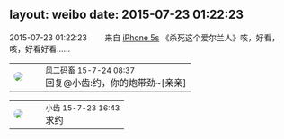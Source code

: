 layout: weibo
date: 2015-07-23 01:22:23
---
<meta name="referrer" content="no-referrer" />

2015-07-23 01:22:23  &nbsp;&nbsp;&nbsp;&nbsp;&nbsp;&nbsp; 来自 <a href="sinaweibo://customweibosource" rel="nofollow">iPhone 5s</a>
《杀死这个爱尔兰人》咳，好看，咳，好看好看…… ​​​

<table style="width: 100%;">
  <tr>
    <td style="width: 40px;"><img style="border-radius:50%" src="https://tva3.sinaimg.cn/crop.0.0.639.639.50/6d2a6003jw8f3idy69w2gj20hs0hrt9g.jpg?KID=imgbed,tva&Expires=1624465743&ssig=1QxxqSlZl6"></td>
    <td colspan="2"><small>风二码畜 15-7-24 08:37</small><br/>回复@小齿:约，你的炮带劲~[亲亲]</td>
  </tr>
</table>

<table style="width: 100%;">
  <tr>
    <td style="width: 40px;"><img style="border-radius:50%" src="https://tva3.sinaimg.cn/crop.0.0.480.480.50/4d4bc111jw8ejj3t36gwaj20dc0dc769.jpg?KID=imgbed,tva&Expires=1624465743&ssig=Pl6mceAcf4"></td>
    <td colspan="2"><small>小齿 15-7-23 16:43</small><br/>求约</td>
  </tr>
</table>
